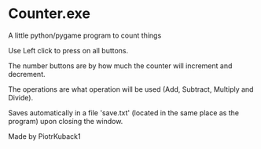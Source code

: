 # Counter.exe
A little python/pygame program to count things


Use Left click to press on all buttons.

The number buttons are by how much the counter will increment and decrement.

The operations are what operation will be used (Add, Subtract, Multiply and Divide).

Saves automatically in a file 'save.txt' (located in the same place as the program) upon closing the window.


Made by PiotrKuback1
